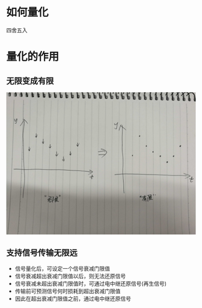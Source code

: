 # 如何量化

四舍五入

# 量化的作用

## 无限变成有限

![](/assets/IMG_20170518_173806.jpg)

## 支持信号传输无限远

* 信号量化后，可设定一个信号衰减门限值
* 信号衰减超出衰减门限值以后，则无法还原信号
* 信号衰减未超出衰减门限值时，可通过电中继还原信号\(再生信号\)
* 传输前可预测信号何时损耗到超出衰减门限值
* 因此在超出衰减门限值之前，通过电中继还原信号



